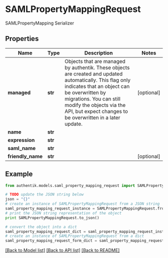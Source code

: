 # SAMLPropertyMappingRequest

SAMLPropertyMapping Serializer

## Properties
Name | Type | Description | Notes
------------ | ------------- | ------------- | -------------
**managed** | **str** | Objects that are managed by authentik. These objects are created and updated automatically. This flag only indicates that an object can be overwritten by migrations. You can still modify the objects via the API, but expect changes to be overwritten in a later update. | [optional] 
**name** | **str** |  | 
**expression** | **str** |  | 
**saml_name** | **str** |  | 
**friendly_name** | **str** |  | [optional] 

## Example

```python
from authentik.models.saml_property_mapping_request import SAMLPropertyMappingRequest

# TODO update the JSON string below
json = "{}"
# create an instance of SAMLPropertyMappingRequest from a JSON string
saml_property_mapping_request_instance = SAMLPropertyMappingRequest.from_json(json)
# print the JSON string representation of the object
print SAMLPropertyMappingRequest.to_json()

# convert the object into a dict
saml_property_mapping_request_dict = saml_property_mapping_request_instance.to_dict()
# create an instance of SAMLPropertyMappingRequest from a dict
saml_property_mapping_request_form_dict = saml_property_mapping_request.from_dict(saml_property_mapping_request_dict)
```
[[Back to Model list]](../README.md#documentation-for-models) [[Back to API list]](../README.md#documentation-for-api-endpoints) [[Back to README]](../README.md)


